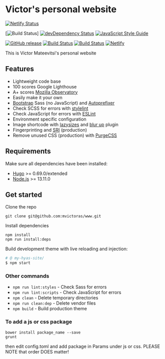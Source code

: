 # Victor's personal website

[![Netlify Status](https://api.netlify.com/api/v1/badges/f4ee6127-6b8e-4780-a7b5-d9d63d396e83/deploy-status)](https://app.netlify.com/sites/dazzling-haibt-c41dcb/deploys)

[![Build Status](https://circleci.com/gh/mvictoras/www.svg?style=svg&circle-token=37891ab0d63aeb4d4963af2cc20533c3e6a4ca00)]
[![devDependency Status](https://david-dm.org/mvictoras/www/dev-status.svg)](https://david-dm.org/mvictoras/www/?type=dev)
[![JavaScript Style Guide](https://cdn.rawgit.com/standard/standard/master/badge.svg)](https://github.com/standard/standard)

[![GitHub release](https://img.shields.io/github/release/mvictoras/www.svg?style=flat-square)](https://github.com/mvictoras/www/releases)
[![Build Status](https://img.shields.io/travis/h-enk/hyas.svg?style=flat-square)](https://travis-ci.org/h-enk/hyas)
[![Build Status](https://img.shields.io/circleci/build/github/mvictoras/www)](https://circleci.com/gh/mvictoras/www)
[![Netlify](https://img.shields.io/netlify/f4ee6127-6b8e-4780-a7b5-d9d63d396e83?style=flat-square)](https://dazzling-haibt-c41dcb.netlify.app/)

This is Victor Mateevitsi's personal website

## Features
- Lightweight code base
- 100 scores Google Lighthouse
- A+ scores [Mozilla Observatory](https://observatory.mozilla.org/)
- Easily make it your own
- [Bootstrap](https://getbootstrap.com/docs/4.4/getting-started/download/#source-files) Sass (no JavaScript) and [Autoprefixer](https://github.com/postcss/autoprefixer)
- Check SCSS for errors with [stylelint](https://stylelint.io/)
- Check JavaScript for errors with [ESLint](https://eslint.org/)
- Environment specific configuration
- Image shortcode with [lazysizes](https://github.com/aFarkas/lazysizes) and [blur up](https://github.com/aFarkas/lazysizes/tree/master/plugins/blur-up) plugin
- Fingerprinting and [SRI](https://developer.mozilla.org/en-US/docs/Web/Security/Subresource_Integrity) (production)
- Remove unused CSS (production) with [PurgeCSS](https://github.com/FullHuman/purgecss)

## Requirements

Make sure all dependencies have been installed:

- [Hugo](https://gohugo.io/) >= 0.69.0/extended
- [Node.js](https://nodejs.org/) >= 13.11.0

## Get started

Clone the repo

```
git clone git@github.com:mvictoras/www.git
```

Install dependencies

```
npm install
npm run install:deps
```
Build development theme with live reloading and injection:

```bash
# @ my-hyas-site/
$ npm start
```

### Other commands
- `npm run lint:styles` - Check Sass for errors
- `npm run lint:scripts` - Check JavaScript for errors
- `npm clean` - Delete temporary directories
- `npm run clean:dep` - Delete vendor files
- `npm build` - Build production theme

### To add a js or css package
```
bower install package_name --save
grunt
```
then edit config.toml and add package in Params under js or css.
PLEASE NOTE that order DOES matter!
